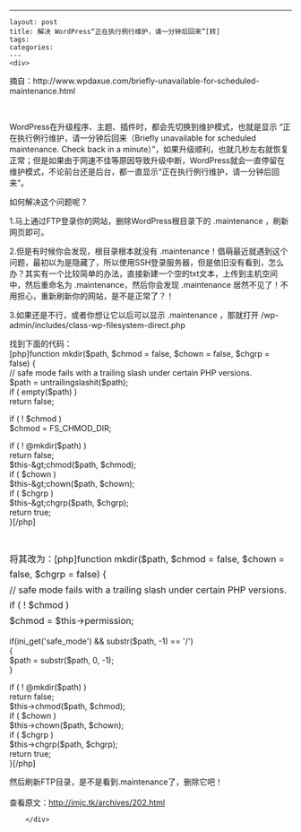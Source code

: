 ---
    layout: post
    title: 解决 WordPress“正在执行例行维护，请一分钟后回来”[转]
    tags:
    categories:
    ---
    <div>
<div>
<div id="sina_keyword_ad_area2" class="articalContent   ">
<p>摘自：http://www.wpdaxue.com/briefly-unavailable-for-scheduled-maintenance.html</p>
<p>&nbsp;</p>
<p>WordPress在升级程序、主题、插件时，都会先切换到维护模式，也就是显示 &ldquo;正在执行例行维护，请一分钟后回来（Briefly unavailable for scheduled maintenance. Check back in a minute）&rdquo;，如果升级顺利，也就几秒左右就恢复正常；但是如果由于网速不佳等原因导致升级中断，WordPress就会一直停留在维护模式，不论前台还是后台，都一直显示&ldquo;正在执行例行维护，请一分钟后回来&ldquo;。</p>
<p>如何解决这个问题呢？</p>
<p>1.马上通过FTP登录你的网站，删除WordPress根目录下的 .maintenance ，刷新网页即可。</p>
<p>2.但是有时候你会发现，根目录根本就没有 .maintenance！倡萌最近就遇到这个问题，最初以为是隐藏了，所以使用SSH登录服务器，但是依旧没有看到，怎么办？其实有一个比较简单的办法，直接新建一个空的txt文本，上传到主机空间中，然后重命名为 .maintenance，然后你会发现 .maintenance 居然不见了！不用担心，重新刷新你的网站，是不是正常了？！</p>
<p>3.如果还是不行，或者你想让它以后可以显示 .maintenance ，那就打开 /wp-admin/includes/class-wp-filesystem-direct.php</p>
<p>找到下面的代码：<br />
[php]function mkdir($path, $chmod = false, $chown = false, $chgrp =
false) {<br />
// safe mode fails with a trailing slash under certain PHP
versions.<br />
$path = untrailingslashit($path);<br />
if ( empty($path) )<br />
return false;</p>
<p>if ( ! $chmod )<br />
$chmod = FS_CHMOD_DIR;</p>
<p>if ( ! @mkdir($path) )<br />
return false;<br />
$this-&amp;gt;chmod($path, $chmod);<br />
if ( $chown )<br />
$this-&amp;gt;chown($path, $chown);<br />
if ( $chgrp )<br />
$this-&amp;gt;chgrp($path, $chgrp);<br />
return true;<br />
}[/php]</p>
<p>&nbsp;</p>
<p><span style="line-height: 1.714285714; font-size: 1rem;">将其改为：[php]function
mkdir($path, $chmod = false, $chown = false, $chgrp = false)
{<br />
// safe mode fails with a trailing slash under certain PHP
versions.<br />
if ( ! $chmod )<br />
$chmod = $this-&gt;permission;</span></p>
<p>if(ini_get('safe_mode') &amp;&amp;
substr($path, -1) == '/')<br />
{<br />
$path = substr($path, 0, -1);<br />
}</p>
<p>if ( ! @mkdir($path) )<br />
return false;<br />
$this-&gt;chmod($path, $chmod);<br />
if ( $chown )<br />
$this-&gt;chown($path, $chown);<br />
if ( $chgrp )<br />
$this-&gt;chgrp($path, $chgrp);<br />
return true;<br />
}[/php]</p>
<p>然后刷新FTP目录，是不是看到.maintenance了，删除它吧！<br />
<br />
查看原文：<a href="http://imjc.tk/archives/202.html" rel="nofollow">http://imjc.tk/archives/202.html</a></p>
							
		</div>
</div>
</div>
    
